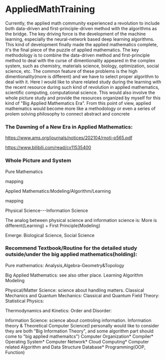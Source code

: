 # AppliedMathTraining
  Currently, the applied math community experienced a revolution to include both data-driven and first-principle-driven method with the algorithms as the bridge. The key driving force is the development of the machine learning, especially the neural-network based deep learning algorithms. This kind of development finally made the applied mathematics complete, it's the final piece of the puzzle of applied mathematics. The key methodology is to combine the data-driven method and first-principle method to deal with the curse of dimentionality appeared in the complex system, such as chemistry, materials science, biology, optimization, social science, etc. The common feature of these problems is the high dimentionality(more is different) and we have to select proper algorithm to deal with it. Here I would like to share related study during the learning with the recent resource during such kind of revolution in applied mathematics, scientific computing, computational science. This would also involve the whole picture study and provide the resources organized by myself for this kind of "Big Applied Mathematics Era".
  From this point of view, applied mathematics would become more like a methodology or even a series of prolem solving philosophy to connect abstract and concrete
  



### The Dawning of a New Era in Applied Mathematics:

https://www.ams.org/journals/notices/202104/rnoti-p565.pdf

https://www.bilibili.com/read/cv11535400



### Whole Picture and System

Pure Mathematics


mapping


Applied Mathematics:Modeling/Algorithm/Learning


mapping


Physical Science---Information Science




The analog between physical science and information science is: More is different(Learning) + First Principle(Modeling)





Emerge: Biological Science, Social Science



### Recommend Textbook/Routine for the detailed study outside/under the big applied mathematics(holding):
Pure mathematics: 
Analysis,Algebra-Geometry&Topology



Big Applied Mathematics: see also other place.
Learning
Algorithm
Modeling





Physical/Matter Science: science about handling matters.
Classical Mechanics and Quantum Mechanics:
Classical and Quantum Field Theory:
Statistical Physics:


Thermodynamics and Kinetics:
Order and Disorder:



Information Science: science about controling information.
Information theory & Theoretical Computer Science(I personally would like to consider they are both "Big Information Theory", and some algorithm part should come to "big applied mathemaitcs")
Computer Organization*
Compiler*
Operating System*
Computer Network*
Cloud Computing*
Computer related Algorithm and Data Structure
Database*
Programming(OOP, Function)








